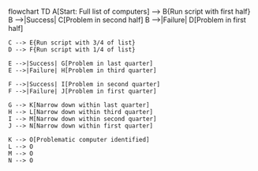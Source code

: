 flowchart TD
    A[Start: Full list of computers] --> B{Run script with first half}
    B -->|Success| C[Problem in second half]
    B -->|Failure| D[Problem in first half]
    
    C --> E{Run script with 3/4 of list}
    D --> F{Run script with 1/4 of list}
    
    E -->|Success| G[Problem in last quarter]
    E -->|Failure| H[Problem in third quarter]
    
    F -->|Success| I[Problem in second quarter]
    F -->|Failure| J[Problem in first quarter]
    
    G --> K[Narrow down within last quarter]
    H --> L[Narrow down within third quarter]
    I --> M[Narrow down within second quarter]
    J --> N[Narrow down within first quarter]
    
    K --> O[Problematic computer identified]
    L --> O
    M --> O
    N --> O